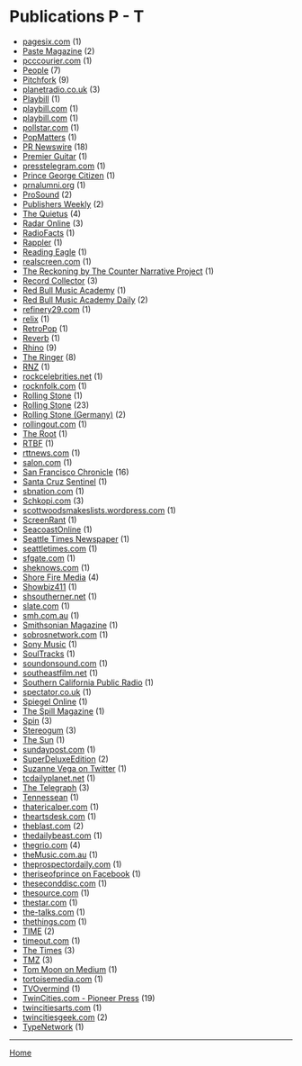 # Publications P - T

  * [pagesix.com](./pagesix-com/index.md) (1)
  * [Paste Magazine](./paste-magazine/index.md) (2)
  * [pcccourier.com](./pcccourier-com/index.md) (1)
  * [People](./people/index.md) (7)
  * [Pitchfork](./pitchfork/index.md) (9)
  * [planetradio.co.uk](./planetradio-co-uk/index.md) (3)
  * [Playbill](./playbill/index.md) (1)
  * [playbill.com](./playbill-com/index.md) (1)
  * [playbill.com](./playbill-com/index.md) (1)
  * [pollstar.com](./pollstar-com/index.md) (1)
  * [PopMatters](./popmatters/index.md) (1)
  * [PR Newswire](./pr-newswire/index.md) (18)
  * [Premier Guitar](./premier-guitar/index.md) (1)
  * [presstelegram.com](./presstelegram-com/index.md) (1)
  * [Prince George Citizen](./prince-george-citizen/index.md) (1)
  * [prnalumni.org](./prnalumni-org/index.md) (1)
  * [ProSound](./prosound/index.md) (2)
  * [Publishers Weekly](./publishers-weekly/index.md) (2)
  * [The Quietus](./the-quietus/index.md) (4)
  * [Radar Online](./radar-online/index.md) (3)
  * [RadioFacts](./radiofacts/index.md) (1)
  * [Rappler](./rappler/index.md) (1)
  * [Reading Eagle](./reading-eagle/index.md) (1)
  * [realscreen.com](./realscreen-com/index.md) (1)
  * [The Reckoning by The Counter Narrative Project](./the-reckoning-by-the-counter-narrative-project/index.md) (1)
  * [Record Collector](./record-collector/index.md) (3)
  * [Red Bull Music Academy](./red-bull-music-academy/index.md) (1)
  * [Red Bull Music Academy Daily](./red-bull-music-academy-daily/index.md) (2)
  * [refinery29.com](./refinery29-com/index.md) (1)
  * [relix](./relix/index.md) (1)
  * [RetroPop](./retropop/index.md) (1)
  * [Reverb](./reverb/index.md) (1)
  * [Rhino](./rhino/index.md) (9)
  * [The Ringer](./the-ringer/index.md) (8)
  * [RNZ](./rnz/index.md) (1)
  * [rockcelebrities.net](./rockcelebrities-net/index.md) (1)
  * [rocknfolk.com](./rocknfolk-com/index.md) (1)
  * [Rolling Stone](./rolling-stone/index.md) (1)
  * [Rolling Stone](./rolling-stone/index.md) (23)
  * [Rolling Stone (Germany)](./rolling-stone-germany/index.md) (2)
  * [rollingout.com](./rollingout-com/index.md) (1)
  * [The Root](./the-root/index.md) (1)
  * [RTBF](./rtbf/index.md) (1)
  * [rttnews.com](./rttnews-com/index.md) (1)
  * [salon.com](./salon-com/index.md) (1)
  * [San Francisco Chronicle](./san-francisco-chronicle/index.md) (16)
  * [Santa Cruz Sentinel](./santa-cruz-sentinel/index.md) (1)
  * [sbnation.com](./sbnation-com/index.md) (1)
  * [Schkopi.com](./schkopi-com/index.md) (3)
  * [scottwoodsmakeslists.wordpress.com](./scottwoodsmakeslists-wordpress-com/index.md) (1)
  * [ScreenRant](./screenrant/index.md) (1)
  * [SeacoastOnline](./seacoastonline/index.md) (1)
  * [Seattle Times Newspaper](./seattle-times-newspaper/index.md) (1)
  * [seattletimes.com](./seattletimes-com/index.md) (1)
  * [sfgate.com](./sfgate-com/index.md) (1)
  * [sheknows.com](./sheknows-com/index.md) (1)
  * [Shore Fire Media](./shore-fire-media/index.md) (4)
  * [Showbiz411](./showbiz411/index.md) (1)
  * [shsoutherner.net](./shsoutherner-net/index.md) (1)
  * [slate.com](./slate-com/index.md) (1)
  * [smh.com.au](./smh-com-au/index.md) (1)
  * [Smithsonian Magazine](./smithsonian-magazine/index.md) (1)
  * [sobrosnetwork.com](./sobrosnetwork-com/index.md) (1)
  * [Sony Music](./sony-music/index.md) (1)
  * [SoulTracks](./soultracks/index.md) (1)
  * [soundonsound.com](./soundonsound-com/index.md) (1)
  * [southeastfilm.net](./southeastfilm-net/index.md) (1)
  * [Southern California Public Radio](./southern-california-public-radio/index.md) (1)
  * [spectator.co.uk](./spectator-co-uk/index.md) (1)
  * [Spiegel Online](./spiegel-online/index.md) (1)
  * [The Spill Magazine](./the-spill-magazine/index.md) (1)
  * [Spin](./spin/index.md) (3)
  * [Stereogum](./stereogum/index.md) (3)
  * [The Sun](./the-sun/index.md) (1)
  * [sundaypost.com](./sundaypost-com/index.md) (1)
  * [SuperDeluxeEdition](./superdeluxeedition/index.md) (2)
  * [Suzanne Vega on Twitter](./suzanne-vega-on-twitter/index.md) (1)
  * [tcdailyplanet.net](./tcdailyplanet-net/index.md) (1)
  * [The Telegraph](./the-telegraph/index.md) (3)
  * [Tennessean](./tennessean/index.md) (1)
  * [thatericalper.com](./thatericalper-com/index.md) (1)
  * [theartsdesk.com](./theartsdesk-com/index.md) (1)
  * [theblast.com](./theblast-com/index.md) (2)
  * [thedailybeast.com](./thedailybeast-com/index.md) (1)
  * [thegrio.com](./thegrio-com/index.md) (4)
  * [theMusic.com.au](./themusic-com-au/index.md) (1)
  * [theprospectordaily.com](./theprospectordaily-com/index.md) (1)
  * [theriseofprince on Facebook](./theriseofprince-on-facebook/index.md) (1)
  * [theseconddisc.com](./theseconddisc-com/index.md) (1)
  * [thesource.com](./thesource-com/index.md) (1)
  * [thestar.com](./thestar-com/index.md) (1)
  * [the-talks.com](./the-talks-com/index.md) (1)
  * [thethings.com](./thethings-com/index.md) (1)
  * [TIME](./time/index.md) (2)
  * [timeout.com](./timeout-com/index.md) (1)
  * [The Times](./the-times/index.md) (3)
  * [TMZ](./tmz/index.md) (3)
  * [Tom Moon on Medium](./tom-moon-on-medium/index.md) (1)
  * [tortoisemedia.com](./tortoisemedia-com/index.md) (1)
  * [TVOvermind](./tvovermind/index.md) (1)
  * [TwinCities.com - Pioneer Press](./twincities-com-pioneer-press/index.md) (19)
  * [twincitiesarts.com](./twincitiesarts-com/index.md) (1)
  * [twincitiesgeek.com](./twincitiesgeek-com/index.md) (2)
  * [TypeNetwork](./typenetwork/index.md) (1)

----

[Home](../index.md)
